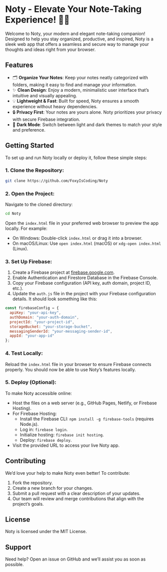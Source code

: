 
# Noty - Elevate Your Note-Taking Experience! 📝✨

Welcome to Noty, your modern and elegant note-taking companion! Designed to help you stay organized, productive, and inspired, Noty is a sleek web app that offers a seamless and secure way to manage your thoughts and ideas right from your browser.

## Features

- 🗂️ **Organize Your Notes**: Keep your notes neatly categorized with folders, making it easy to find and manage your information.
- ✨ **Clean Design**: Enjoy a modern, minimalistic user interface that’s intuitive and visually appealing.
- 💡 **Lightweight & Fast**: Built for speed, Noty ensures a smooth experience without heavy dependencies.
- 🔒 **Privacy First**: Your notes are yours alone. Noty prioritizes your privacy with secure Firebase integration.
- 🌙 **Dark Mode**: Switch between light and dark themes to match your style and preference.

## Getting Started

To set up and run Noty locally or deploy it, follow these simple steps:

### 1. Clone the Repository:

```bash
git clone https://github.com/FoxyIsCoding/Noty

```

### 2. Open the Project:

Navigate to the cloned directory:

```bash
cd Noty

```

Open the `index.html` file in your preferred web browser to preview the app locally. For example:

-   On Windows: Double-click `index.html` or drag it into a browser.
-   On macOS/Linux: Use `open index.html` (macOS) or `xdg-open index.html` (Linux).

### 3. Set Up Firebase:

1.  Create a Firebase project at [firebase.google.com](https://firebase.google.com).
2.  Enable Authentication and Firestore Database in the Firebase Console.
3.  Copy your Firebase configuration (API key, auth domain, project ID, etc.).
4.  Update the `auth.js` file in the project with your Firebase configuration details. It should look something like this:

```javascript
const firebaseConfig = {
  apiKey: "your-api-key",
  authDomain: "your-auth-domain",
  projectId: "your-project-id",
  storageBucket: "your-storage-bucket",
  messagingSenderId: "your-messaging-sender-id",
  appId: "your-app-id"
};

```

### 4. Test Locally:

Reload the `index.html` file in your browser to ensure Firebase connects properly. You should now be able to use Noty’s features locally.

### 5. Deploy (Optional):

To make Noty accessible online:

-   Host the files on a web server (e.g., GitHub Pages, Netlify, or Firebase Hosting).
-   For Firebase Hosting:
    -   Install the Firebase CLI: `npm install -g firebase-tools` (requires Node.js).
    -   Log in: `firebase login`.
    -   Initialize hosting: `firebase init hosting`.
    -   Deploy: `firebase deploy`.
-   Visit the provided URL to access your live Noty app.

## Contributing

We’d love your help to make Noty even better! To contribute:

1.  Fork the repository.
2.  Create a new branch for your changes.
3.  Submit a pull request with a clear description of your updates.
4.  Our team will review and merge contributions that align with the project’s goals.

## License

Noty is licensed under the MIT License.

## Support

Need help? Open an issue on GitHub and we’ll assist you as soon as possible.



